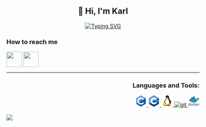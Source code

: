 <h2 align="center">
👋 Hi, I'm Karl
</h2>

<p align="center">
<a href="https://git.io/typing-svg"><img src="https://readme-typing-svg.demolab.com?font=Liberation&weight=900&duration=3000&pause=1000&color=00BB23&center=true&vCenter=true&random=false&width=435&lines=%E2%96%AB%EF%B8%8F+Welcome+to+my+Github+profile+%E2%96%AB%EF%B8%8F;%E2%96%AB%EF%B8%8F+Student+at+%C3%89cole+42%2C+Paris+%E2%96%AB%EF%B8%8F" alt="Typing SVG" /></a>
</p>

<h3 align="left">
How to reach me
</h3>
<p align="left">
<a href="https://www.linkedin.com/in/karlquerel/" target="blank"><img align="center" src="https://user-images.githubusercontent.com/74038190/235294012-0a55e343-37ad-4b0f-924f-c8431d9d2483.gif" height="40" width="40" /></a>
<a href="mailto:karlquerel@gmail.com" target="blank"><img align="center" src="https://media0.giphy.com/media/v1.Y2lkPTc5MGI3NjExeWw1YmUwcmZ3c2NkMGszcjJuaXBheTd2eWY2NmpxcjQwbzYzaGNkeCZlcD12MV9pbnRlcm5hbF9naWZfYnlfaWQmY3Q9cw/3osxY4mB281Du0F5E4/giphy.gif" height="40" width="40" /></a>
</p>

---
<h3 align="right">
Languages and Tools:
</h3>
<p align="right">
<a href="https://www.cprogramming.com/" target="_blank" rel="noreferrer"> <img src="https://raw.githubusercontent.com/devicons/devicon/master/icons/c/c-original.svg" alt="c" width="30" height="30"/>
</a>
<a href="https://www.w3schools.com/cpp/" target="_blank" rel="noreferrer"> <img src="https://raw.githubusercontent.com/devicons/devicon/master/icons/cplusplus/cplusplus-original.svg" alt="cplusplus" width="30" height="30"/>
</a>
<a href="https://www.linux.org/" target="_blank" rel="noreferrer"> <img src="https://raw.githubusercontent.com/devicons/devicon/master/icons/linux/linux-original.svg" alt="linux" width="30" height="30"/>
</a>
<a href="https://git-scm.com/" target="_blank" rel="noreferrer"> <img src="https://www.vectorlogo.zone/logos/git-scm/git-scm-icon.svg" alt="git" width="30" height="30"/>
</a>
<a href="https://www.docker.com/" target="_blank" rel="noreferrer"> <img src="https://raw.githubusercontent.com/devicons/devicon/master/icons/docker/docker-original-wordmark.svg" alt="docker" width="30" height="30"/> </a>
</p>


<img src="https://github-readme-stats.vercel.app/api/top-langs?username=KarlQuerel&show_icons=true&theme=dark&locale=en&layout=compact" align=center>

<!--
<p><img src="https://github-readme-stats.vercel.app/api?username=KarlQuerel&show_icons=true&theme=dark&locale=en"  align=right
/></p>
-->